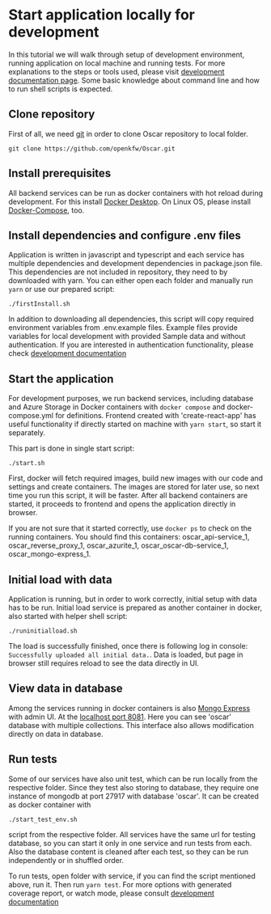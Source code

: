 # Start application locally for development

In this tutorial we will walk through setup of development environment, running application on local machine and running tests. For more explanations to the steps or tools used, please visit [development documentation page](../../development/development.md).
Some basic knowledge about command line and how to run shell scripts is expected.

## Clone repository

First of all, we need [git](https://git-scm.com/downloads) in order to clone Oscar repository to local folder.

`git clone https://github.com/openkfw/Oscar.git`

## Install prerequisites

All backend services can be run as docker containers with hot reload during development. For this install [Docker Desktop](https://www.docker.com/products/docker-desktop). On Linux OS, please install [Docker-Compose](https://docs.docker.com/compose/install/), too.

## Install dependencies and configure .env files

Application is written in javascript and typescript and each service has multiple dependencies and development dependencies in package.json file. This dependencies are not included in repository, they need to by downloaded with yarn.
You can either open each folder and manually run `yarn` or use our prepared script:

```
./firstInstall.sh
```

In addition to downloading all dependencies, this script will copy required environment variables from .env.example files. Example files provide variables for local development with provided Sample data and without authentication. If you are interested in authentication functionality, please check [development documentation](../../development/development.md#run-with-authentication)

## Start the application

For development purposes, we run backend services, including database and Azure Storage in Docker containers with `docker compose` and docker-compose.yml for definitions. Frontend created with 'create-react-app' has useful functionality if directly started on machine with `yarn start`, so start it separately.

This part is done in single start script:

```
./start.sh
```

First, docker will fetch required images, build new images with our code and settings and create containers. The images are stored for later use, so next time you run this script, it will be faster.
After all backend containers are started, it proceeds to frontend and opens the application directly in browser.

If you are not sure that it started correctly, use `docker ps` to check on the running containers. You should find this containers: oscar_api-service_1, oscar_reverse_proxy_1, oscar_azurite_1, oscar_oscar-db-service_1, oscar_mongo-express_1.

## Initial load with data

Application is running, but in order to work correctly, initial setup with data has to be run. Initial load service is prepared as another container in docker, also started with helper shell script:

```
./runinitialload.sh
```

The load is successfully finished, once there is following log in console: `Successfully uploaded all initial data.`. Data is loaded, but page in browser still requires reload to see the data directly in UI.

## View data in database

Among the services running in docker containers is also [Mongo Express](../../development/development.md#mongo-express) with admin UI. At the [localhost port 8081](http://localhost:8081). Here you can see 'oscar' database with multiple collections. This interface also allows modification directly on data in database.

## Run tests

Some of our services have also unit test, which can be run locally from the respective folder. Since they test also storing to database, they require one instance of mongodb at port 27917 with database 'oscar'. It can be created as docker container with

```
./start_test_env.sh
```

script from the respective folder.
All services have the same url for testing database, so you can start it only in one service and run tests from each. Also the database content is cleaned after each test, so they can be run independently or in shuffled order.

To run tests, open folder with service, if you can find the script mentioned above, run it.
Then run `yarn test`. For more options with generated coverage report, or watch mode, please consult [development documentation](../../development/development.md#tests)
